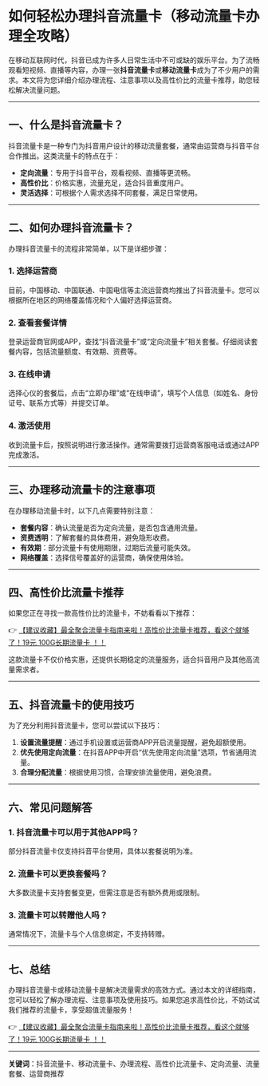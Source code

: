 # 如何轻松办理抖音流量卡（移动流量卡办理全攻略）

在移动互联网时代，抖音已成为许多人日常生活中不可或缺的娱乐平台。为了流畅观看短视频、直播等内容，办理一张**抖音流量卡**或**移动流量卡**成为了不少用户的需求。本文将为您详细介绍办理流程、注意事项以及高性价比的流量卡推荐，助您轻松解决流量问题。

---

## 一、什么是抖音流量卡？

抖音流量卡是一种专门为抖音用户设计的移动流量套餐，通常由运营商与抖音平台合作推出。这类流量卡的特点在于：

- **定向流量**：专用于抖音平台，观看视频、直播等更流畅。
- **高性价比**：价格实惠，流量充足，适合抖音重度用户。
- **灵活选择**：可根据个人需求选择不同套餐，满足日常使用。

---

## 二、如何办理抖音流量卡？

办理抖音流量卡的流程非常简单，以下是详细步骤：

### 1. 选择运营商
目前，中国移动、中国联通、中国电信等主流运营商均推出了抖音流量卡。您可以根据所在地区的网络覆盖情况和个人偏好选择运营商。

### 2. 查看套餐详情
登录运营商官网或APP，查找“抖音流量卡”或“定向流量卡”相关套餐。仔细阅读套餐内容，包括流量额度、有效期、资费等。

### 3. 在线申请
选择心仪的套餐后，点击“立即办理”或“在线申请”，填写个人信息（如姓名、身份证号、联系方式等）并提交订单。

### 4. 激活使用
收到流量卡后，按照说明进行激活操作。通常需要拨打运营商客服电话或通过APP完成激活。

---

## 三、办理移动流量卡的注意事项

在办理移动流量卡时，以下几点需要特别注意：

- **套餐内容**：确认流量是否为定向流量，是否包含通用流量。
- **资费透明**：了解套餐的具体费用，避免隐形收费。
- **有效期**：部分流量卡有使用期限，过期后流量可能失效。
- **网络覆盖**：选择信号覆盖好的运营商，确保使用体验。

---

## 四、高性价比流量卡推荐

如果您正在寻找一款高性价比的流量卡，不妨看看以下推荐：

👉 [【建议收藏】最全聚合流量卡指南来啦！高性价比流量卡推荐，看这个就够了！19元 100G长期流量卡 ！！](https://bit.ly/Liuliangka)

这款流量卡不仅价格实惠，还提供长期稳定的流量服务，适合抖音用户及其他高流量需求者。

---

## 五、抖音流量卡的使用技巧

为了充分利用抖音流量卡，您可以尝试以下技巧：

1. **设置流量提醒**：通过手机设置或运营商APP开启流量提醒，避免超额使用。
2. **优先使用定向流量**：在抖音APP中开启“优先使用定向流量”选项，节省通用流量。
3. **合理分配流量**：根据使用习惯，合理安排流量使用，避免浪费。

---

## 六、常见问题解答

### 1. 抖音流量卡可以用于其他APP吗？
部分抖音流量卡仅支持抖音平台使用，具体以套餐说明为准。

### 2. 流量卡可以更换套餐吗？
大多数流量卡支持套餐变更，但需注意是否有额外费用或限制。

### 3. 流量卡可以转赠他人吗？
通常情况下，流量卡与个人信息绑定，不支持转赠。

---

## 七、总结

办理抖音流量卡或移动流量卡是解决流量需求的高效方式。通过本文的详细指南，您可以轻松了解办理流程、注意事项及使用技巧。如果您追求高性价比，不妨试试我们推荐的流量卡，享受超值流量服务！

👉 [【建议收藏】最全聚合流量卡指南来啦！高性价比流量卡推荐，看这个就够了！19元 100G长期流量卡 ！！](https://bit.ly/Liuliangka)

---

**关键词**：抖音流量卡、移动流量卡、办理流程、高性价比流量卡、定向流量、流量套餐、运营商推荐